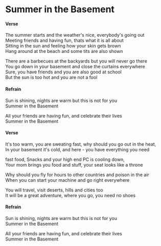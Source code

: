 # Summer in the Basement
  
#### Verse

The summer starts and the weather's nice, everybody's going out  
Meeting friends  and having fun, thats what it is all about  
Sitting in the sun and feeling how your skin gets brown  
Hang around at the beach and some tits are also shown  
  
There are a barbecues at the backyards but you will never go there  
You go down in your basement and close the curtains everywhere  
Sure, you have friends and you are also good at school  
But the sun is too hot and you are not a fool  
  
#### Refrain

Sun is shining, nights are warm but this is not for you  
Summer in the Basement  
  
All your friends are having fun, and celebrate their lives  
Summer in the Basement  
  
#### Verse
  
It's too warm, you are sweating fast, why should you go out in the heat,  
In your basement it's cold, and here - you have everything you need  
  
fast food, Snacks and your high end PC is cooling down,  
Your mom brings you food and stuff, your seat looks like a throne  
  
Why should you fly for hours to other countries and poison in the air  
When you can start your machine and go right everywhere  
  
You will travel, visit deserts, hills and cities too  
It will be a great adventure, where you go, you need no shoes  

#### Refrain

Sun is shining, nights are warm but this is not for you  
Summer in the Basement  
  
All your friends are having fun, and celebrate their lives  
Summer in the Basement  
